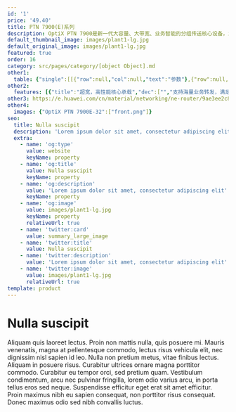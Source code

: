 ```yaml
---
id: '1'
price: '49.40'
title: PTN 7900(E)系列
description: OptiX PTN 7900是新一代大容量、大带宽、业务智能的分组传送核心设备，业界首款基于SDN的PTN产品，支持40GE/50GE/100GE/400GE大端口，业务智能，流量可视、质量可评、容量可预测，采用全新SDN架构，有效支撑企业长期演进和多业务承载。
default_thumbnail_image: images/plant1-lg.jpg
default_original_image: images/plant1-lg.jpg
featured: true
order: 16
category: src/pages/category/[object Object].md
other1: 
  table: {"single":[[{"row":null,"col":null,"text":"参数"},{"row":null,"col":null,"text":"PTN 7900E-12"},{"row":null,"col":null,"text":"PTN 7900E-24"},{"row":null,"col":null,"text":"PTN 7900E-32"}],[{"row":null,"col":null,"text":"交换容量"},{"row":null,"col":null,"text":"9.6T bit/s"},{"row":null,"col":null,"text":"19.2T bit/s"},{"row":null,"col":null,"text":"25.6T bit/s"}],[{"row":null,"col":null,"text":"槽位"},{"row":null,"col":null,"text":"12个处理板, 2个交叉板, 2个主控板, 2个电源板, 2个风扇板"},{"row":null,"col":null,"text":"24个处理板, 2个交叉板, 2个主控板, 8个电源板, 4个风扇板"},{"row":null,"col":null,"text":"32个处理板, 7个交叉板, 2个主控板, 10个电源板, 1个EMI滤波接口板, 4个风扇板"}],[{"row":null,"col":null,"text":"整机接入能力"},{"row":null,"col":null,"text":"200GE optical: 24\n100GE optical: 96\n50GE optical: 96\n40GE optical: 24\n25GE optical: 288\n10GE optical: 288\nGE optical: 288\nGE electrical: 24\nFE optical: 24\nE1: 126"},{"row":null,"col":null,"text":"200GE optical: 48\n100GE optical: 192\n50GE optical: 192\n40GE optical: 48\n25GE optical: 384\n10GE optical: 576\nGE optical: 576\nGE electrical: 48\nFE optiocal: 576\nFE electrical: 48\nE1: 252"},{"row":null,"col":null,"text":"200GE optical: 64\n100GE optical: 256\n50GE optical: 256\n40GE optical: 64\n25GE optical: 512\n10GE optical: 768\nGE optical: 768\nGE electrical: 48\nFE optical: 768\nFE electrical: 48\nE1: 252"}],[{"row":null,"col":null,"text":"子架尺寸(W×D×H)"},{"row":null,"col":null,"text":"496mm × 310mm × 697.2mm (15U)"},{"row":null,"col":null,"text":"496mm × 310mm × 1385mm (31U)"},{"row":null,"col":null,"text":"496mm × 310mm × 1900mm (42U)"}],[{"row":null,"col":null,"text":"重量(空配)"},{"row":null,"col":null,"text":"45kg"},{"row":null,"col":null,"text":"95 kg"},{"row":null,"col":null,"text":"118 kg"}],[{"row":null,"col":null,"text":"工作电压（V）"},{"row":null,"col":null,"text":"-48V DC：-40V～-57.6V\n-60V DC：-48V～-72V"},{"row":null,"col":null,"text":"-48V DC：-40V～-57.6V\n-60V DC：-48V～-72V"},{"row":null,"col":null,"text":"-48V DC：-40V～-57.6V\n-60V DC：-48V～-72V"}],[{"row":null,"col":null,"text":"标准功耗"},{"row":null,"col":null,"text":"1666W"},{"row":null,"col":null,"text":"2139W"},{"row":null,"col":null,"text":"3324W"}],[{"row":null,"col":null,"text":"环境要求"},{"row":null,"col":null,"text":"长期工作温度: –5ºC (23ºF) to 50ºC (122ºF); 存储温度: –40ºC (–40ºF) to 70ºC (158ºF); 相对湿度: 5% to 100% ; 长期工作海拔高度 ≤ 4,000m；储存海拔高度 ＜ 5000 m\n"},{"row":null,"col":null,"text":"长期工作温度: –5ºC (23ºF) to 45ºC (113ºF); 存储温度: –40ºC (–40ºF) to 70ºC (158ºF); 相对湿度: 5%  to 100% ; 长期工作海拔高度 ≤ 4,000m；储存海拔高度 ＜ 5000 m"},{"row":null,"col":null,"text":"长期工作温度: –5ºC (23ºF) to 45ºC (113ºF); 存储温度: –40ºC (–40ºF) to 70ºC (158ºF); 长期工作环境相对湿度：5% to 95%；储存相对湿度: 5%  to 100%; 长期工作海拔高度 ≤ 4,000m；储存海拔高度 ＜ 5000 m"}],[{"row":null,"col":null,"text":"业务类型"},{"row":null,"col":"3","text":"E-Line, E-LAN, L3VPN, and CES"}],[{"row":null,"col":null,"text":"业务保护"},{"row":null,"col":"3","text":"LMSP, LAG, LSP APS, PW APS, ring network protection, IP/VPN FRR, and VRRP"}]]}
other2:
  features: [{"title":"超宽，高性能核心承载","dec":["","支持海量业务转发，满足核心节点容量需求；40GE/50GE/100GE/400GE超大带宽端口，给业务开放畅通无阻的道路；汇聚能力强，支持海量基站承载",""]},{"title":"超强转发处理，核心层自由调度","dec":["","强大路由能力，支持超大路由表；强大VPN能力，多业务承载，满足多种接口灵活调度需求",""]},{"title":"高可靠性，为核心网络保驾护航","dec":["","主控、交叉、电源、风扇冗余设计，提供设备级保护；支持环网、双归、VPN FRR、LSP APS等丰富的网络级保护，保障业务可靠转发；领先的Y.1731和MPLS-TP OAM，实现精细化业务的端到端监控",""]}]
other3: https://e.huawei.com/cn/material/networking/ne-router/9ae3ee2c80684644ad782cd268865612
other4:
  images: {"OptiX PTN 7900E-32":["front.png"]}
seo:
  title: Nulla suscipit
  description: 'Lorem ipsum dolor sit amet, consectetur adipiscing elit'
  extra:
    - name: 'og:type'
      value: website
      keyName: property
    - name: 'og:title'
      value: Nulla suscipit
      keyName: property
    - name: 'og:description'
      value: 'Lorem ipsum dolor sit amet, consectetur adipiscing elit'
      keyName: property
    - name: 'og:image'
      value: images/plant1-lg.jpg
      keyName: property
      relativeUrl: true
    - name: 'twitter:card'
      value: summary_large_image
    - name: 'twitter:title'
      value: Nulla suscipit
    - name: 'twitter:description'
      value: 'Lorem ipsum dolor sit amet, consectetur adipiscing elit'
    - name: 'twitter:image'
      value: images/plant1-lg.jpg
      relativeUrl: true
template: product
---
```


# Nulla suscipit

Aliquam quis laoreet lectus. Proin non mattis nulla, quis posuere mi. Mauris venenatis, magna at pellentesque commodo, lectus risus vehicula elit, nec dignissim nisl sapien id leo. Nulla non pretium metus, vitae finibus lectus. Aliquam in posuere risus. Curabitur ultrices ornare magna porttitor commodo. Curabitur eu tempor orci, sed pretium quam. Vestibulum condimentum, arcu nec pulvinar fringilla, lorem odio varius arcu, in porta tellus eros sed neque. Suspendisse efficitur eget erat sit amet efficitur. Proin maximus nibh eu sapien consequat, non porttitor risus consequat. Donec maximus odio sed nibh convallis luctus.
